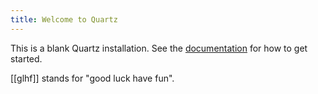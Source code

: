```yaml
---
title: Welcome to Quartz
---
```


This is a blank Quartz installation.
See the [documentation](https://quartz.jzhao.xyz) for how to get started.

[[glhf]] stands for "good luck have fun".